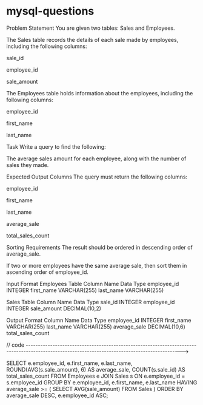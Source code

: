 # mysql-questions


Problem Statement
You are given two tables: Sales and Employees.

The Sales table records the details of each sale made by employees, including the following columns:

sale_id

employee_id

sale_amount

The Employees table holds information about the employees, including the following columns:

employee_id

first_name

last_name

Task
Write a query to find the following:

The average sales amount for each employee, along with the number of sales they made.



Expected Output Columns
The query must return the following columns:

employee_id

first_name

last_name

average_sale

total_sales_count

Sorting Requirements
The result should be ordered in descending order of average_sale.

If two or more employees have the same average sale, then sort them in ascending order of employee_id.

Input Format
Employees Table
Column Name	Data Type
employee_id	INTEGER
first_name	VARCHAR(255)
last_name	VARCHAR(255)

Sales Table
Column Name	Data Type
sale_id	INTEGER
employee_id	INTEGER
sale_amount	DECIMAL(10,2)

Output Format
Column Name	Data Type
employee_id	INTEGER
first_name	VARCHAR(255)
last_name	VARCHAR(255)
average_sale	DECIMAL(10,6)
total_sales_count








//  code  ---------------------------------------------------------------------------------------------------------------------------------------------->






SELECT 
    e.employee_id,
    e.first_name,
    e.last_name,
    ROUND(AVG(s.sale_amount), 6) AS average_sale,
    COUNT(s.sale_id) AS total_sales_count
FROM Employees e
JOIN Sales s ON e.employee_id = s.employee_id
GROUP BY e.employee_id, e.first_name, e.last_name
HAVING average_sale >= (
    SELECT AVG(sale_amount) FROM Sales
)
ORDER BY average_sale DESC, e.employee_id ASC;



